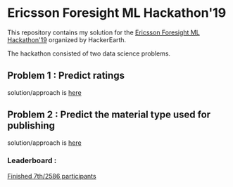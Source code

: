 # Ericsson Foresight ML Hackathon'19

This repository contains my solution for the [Ericsson Foresight ML Hackathon'19](https://www.hackerearth.com/challenges/hiring/ericsson-ml-challenge-2019/) organized by HackerEarth.

The hackathon consisted of two data science problems.

## Problem 1 : Predict ratings 
   
   solution/approach is [here](https://github.com/salilmishra23/EricssonForesightMLHackathon19/tree/master/PredictRating)
   
## Problem 2 : Predict the material type used for publishing 
  
  solution/approach is [here](https://github.com/salilmishra23/EricssonForesightMLHackathon19/tree/master/PredictMaterialType)
  

### Leaderboard :

  [Finished 7th/2586 participants](https://www.hackerearth.com/challenges/hiring/ericsson-ml-challenge-2019/leaderboard)
